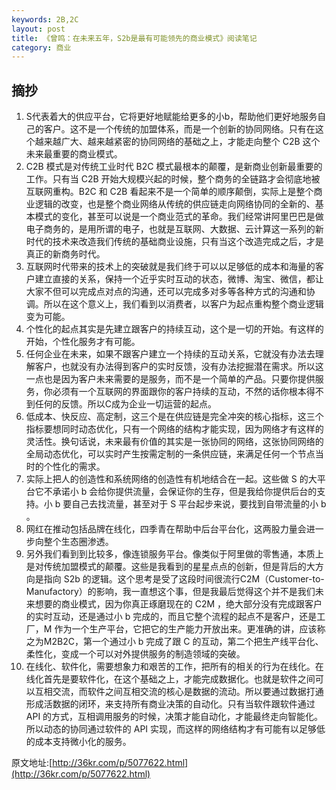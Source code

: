 ```yaml
---
keywords: 2B,2C
layout: post
title: 《曾鸣：在未来五年，S2b是最有可能领先的商业模式》阅读笔记
category: 商业
--- 
```


## 摘抄


1. S代表着大的供应平台，它将更好地赋能给更多的小b，帮助他们更好地服务自己的客户。这不是一个传统的加盟体系，而是一个创新的协同网络。只有在这个越来越广大、越来越紧密的协同网络的基础之上，才能走向整个 C2B 这个未来最重要的商业模式。
2. C2B 模式是对传统工业时代 B2C 模式最根本的颠覆，是新商业创新最重要的工作。只有当 C2B 开始大规模兴起的时候，整个商务的全链路才会彻底地被互联网重构。B2C 和 C2B 看起来不是一个简单的顺序颠倒，实际上是整个商业逻辑的改变，也是整个商业网络从传统的供应链走向网络协同的全新的、基本模式的变化，甚至可以说是一个商业范式的革命。我们经常讲阿里巴巴是做电子商务的，是用所谓的电子，也就是互联网、大数据、云计算这一系列的新时代的技术来改造我们传统的基础商业设施，只有当这个改造完成之后，才是真正的新商务时代。
3. 互联网时代带来的技术上的突破就是我们终于可以以足够低的成本和海量的客户建立直接的关系，保持一个近乎实时互动的状态，微博、淘宝、微信，都让大家不但可以完成点对点的沟通，还可以完成多对多等各种方式的沟通和协调。所以在这个意义上，我们看到以消费者，以客户为起点重构整个商业逻辑变为可能。
4. 个性化的起点其实是先建立跟客户的持续互动，这个是一切的开始。有这样的开始，个性化服务才有可能。
5. 任何企业在未来，如果不跟客户建立一个持续的互动关系，它就没有办法去理解客户，也就没有办法得到客户的实时反馈，没有办法挖掘潜在需求。所以这一点也是因为客户未来需要的是服务，而不是一个简单的产品。只要你提供服务，你必须有一个互联网的界面跟你的客户持续的互动，不然的话你根本得不到任何的反馈。所以C成为企业一切运营的起点。
6. 低成本、快反应、高定制，这三个是在供应链是完全冲突的核心指标，这三个指标要想同时动态优化，只有一个网络的结构才能实现，因为网络才有这样的灵活性。换句话说，未来最有价值的其实是一张协同的网络，这张协同网络的全局动态优化，可以实时产生按需定制的一条供应链，来满足任何一个节点当时的个性化的需求。
7. 实际上把人的创造性和系统网络的创造性有机地结合在一起。这些做 S 的大平台它不承诺小 b 会给你提供流量，会保证你的生存，但是我给你提供后台的支持。小 b 要自己去找流量，甚至对于 S 平台起步来说，要找到自带流量的小 b 。
8. 网红在推动包括品牌在线化，四季青在帮助中后台平台化，这两股力量会进一步向整个生态圈渗透。
9. 另外我们看到到比较多，像连锁服务平台。像类似于阿里做的零售通，本质上是对传统加盟模式的颠覆。这些是我看到的星星点点的创新，但是背后的大方向是指向 S2b 的逻辑。这个思考是受了这段时间很流行C2M（Customer-to-Manufactory）的影响，我一直想这个事，但是我最后觉得这个并不是我们未来想要的商业模式，因为你真正琢磨现在的 C2M ，绝大部分没有完成跟客户的实时互动，还是通过小 b 完成的，而且它整个流程的起点不是客户，还是工厂，M 作为一个生产平台，它把它的生产能力开放出来。更准确的讲，应该称之为M2B2C，第一个通过小 b 完成了跟 C 的互动，第二个把生产线平台化、柔性化，变成一个可以对外提供服务的制造领域的突破。
10. 在线化、软件化，需要想象力和艰苦的工作，把所有的相关的行为在线化。在线化首先是要软件化，在这个基础之上，才能完成数据化。也就是软件之间可以互相交流，而软件之间互相交流的核心是数据的流动。所以要通过数据打通形成活数据的闭环，来支持所有商业决策的自动化。只有当软件跟软件通过 API 的方式，互相调用服务的时候，决策才能自动化，才能最终走向智能化。所以动态的协同通过软件的 API 实现，而这样的网络结构才有可能有以足够低的成本支持微小化的服务。

原文地址:[http://36kr.com/p/5077622.html](http://36kr.com/p/5077622.html)